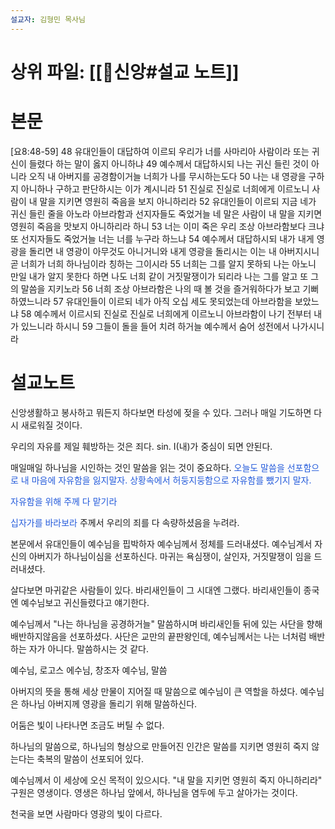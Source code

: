 ```yaml
---
설교자: 김형민 목사님
---
```

# 상위 파일: [[🧭신앙#설교 노트]]

# 본문
[요8:48-59]
48 유대인들이 대답하여 이르되 우리가 너를 사마리아 사람이라 또는 귀신이 들렸다 하는 말이 옳지 아니하냐
49 예수께서 대답하시되 나는 귀신 들린 것이 아니라 오직 내 아버지를 공경함이거늘 너희가 나를 무시하는도다
50 나는 내 영광을 구하지 아니하나 구하고 판단하시는 이가 계시니라
51 진실로 진실로 너희에게 이르노니 사람이 내 말을 지키면 영원히 죽음을 보지 아니하리라
52 유대인들이 이르되 지금 네가 귀신 들린 줄을 아노라 아브라함과 선지자들도 죽었거늘 네 말은 사람이 내 말을 지키면 영원히 죽음을 맛보지 아니하리라 하니
53 너는 이미 죽은 우리 조상 아브라함보다 크냐 또 선지자들도 죽었거늘 너는 너를 누구라 하느냐
54 예수께서 대답하시되 내가 내게 영광을 돌리면 내 영광이 아무것도 아니거니와 내게 영광을 돌리시는 이는 내 아버지시니 곧 너희가 너희 하나님이라 칭하는 그이시라
55 너희는 그를 알지 못하되 나는 아노니 만일 내가 알지 못한다 하면 나도 너희 같이 거짓말쟁이가 되리라 나는 그를 알고 또 그의 말씀을 지키노라
56 너희 조상 아브라함은 나의 때 볼 것을 즐거워하다가 보고 기뻐하였느니라
57 유대인들이 이르되 네가 아직 오십 세도 못되었는데 아브라함을 보았느냐
58 예수께서 이르시되 진실로 진실로 너희에게 이르노니 아브라함이 나기 전부터 내가 있느니라 하시니
59 그들이 돌을 들어 치려 하거늘 예수께서 숨어 성전에서 나가시니라

# 설교노트
신앙생활하고 봉사하고 뭐든지 하다보면 타성에 젖을 수 있다.
그러나 매일 기도하면 다시 새로워질 것이다.

우리의 자유를 제일 훼방하는 것은 죄다.
sin. I(내)가 중심이 되면 안된다.

매일매일 하나님을 시인하는 것인 말씀을 읽는 것이 중요하다.
<font color="#245bdb">오늘도 말씀을 선포함으로 내 마음에 자유함을 잃지말자.</font>
<font color="#245bdb">상황속에서 허둥지둥함으로 자유함를 뺐기지 말자.</font>

<font color="#245bdb">자유함을 위해 주께 다 맡기라</font>

<font color="#245bdb">십자가를 바라보라</font>
주께서 우리의 죄를 다 속량하셨음을 누려라.

본문에서 유대인들이 예수님을 핍박하자 예수님께서 정체를 드러내셨다.
예수님계서 자신의 아버지가 하나님이심을 선포하신다.
마귀는 욕심쟁이, 살인자, 거짓말쟁이 임을 드러내셨다.

살다보면 마귀같은 사람들이 있다.
바리새인들이 그 시대엔 그랬다.
바리새인들이 종국엔 예수님보고 귀신들렸다고 얘기한다.

예수님께서 "나는 하나님을 공경하거늘" 말씀하시며 바리새인들 뒤에 있는 사단을 향해 배반하지않음을 선포하셨다.
사단은 교만의 끝판왕인데, 예수님께서는 나는 너처럼 배반하는 자가 아니다. 말씀하시는 것 같다.

예수님, 로고스
에수님, 창조자
예수님, 말씀

아버지의 뜻을 통해 세상 만물이 지어질 때 말씀으로 예수님이 큰 역할을 하셨다.
예수님은 하나님 아버지께 영광을 돌리기 위해 말씀하신다.

어둠은 빛이 나타나면 조금도 버틸 수 없다.

하나님의 말씀으로, 하나님의 형상으로 만들어진 인간은 말씀를 지키면 영원히 죽지 않는다는 축복의 말씀이 선포되어 있다.

예수님께서 이 세상에 오신 목적이 있으시다.
"내 말을 지키먼 영원히 죽지 아니하리라"
구원은 영생이다.
영생은 하나님 앞에서, 하나님을 염두에 두고 살아가는 것이다.

천국을 보면 사람마다 영광의 빛이 다르다.
